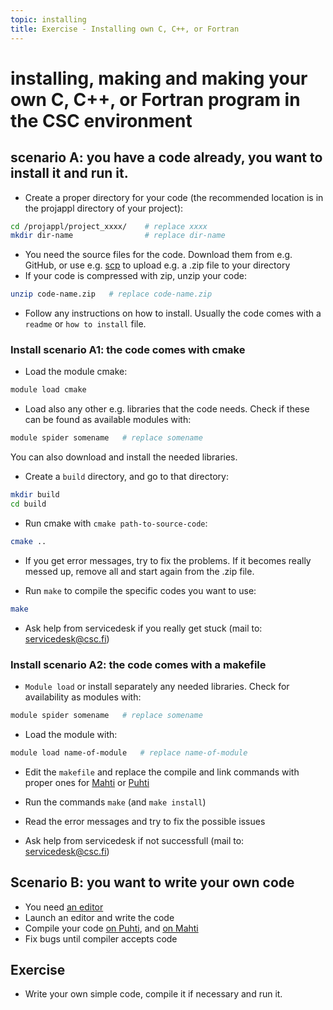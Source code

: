 ```yaml
---
topic: installing
title: Exercise - Installing own C, C++, or Fortran
---
```


# installing, making and making your own C, C++, or Fortran program in the CSC environment

## scenario A: you have a code already, you want to install it and run it.

- Create a proper directory for your code (the recommended location is in the projappl directory of your project):

```bash
cd /projappl/project_xxxx/    # replace xxxx
mkdir dir-name                # replace dir-name
```

- You need the source files for the code. Download them from e.g. GitHub, or use e.g. [scp](https://docs.csc.fi/data/moving/scp/) to upload e.g. a .zip file to your directory 
- If your code is compressed with zip, unzip your code:

```bash
unzip code-name.zip   # replace code-name.zip 
```

- Follow any instructions on how to install. Usually the code comes with a `readme` or `how to install` file.

### Install scenario A1: the code comes with cmake

- Load the module cmake:

```bash
module load cmake
```
- Load also any other e.g. libraries that the code needs. Check if these can be found as available modules with: 

```bash
module spider somename   # replace somename
```

You can also download and install the needed libraries.

- Create a `build` directory, and go to that directory:

```bash
mkdir build
cd build
```

- Run cmake with `cmake path-to-source-code`:

```bash
cmake .. 
```

- If you get error messages, try to fix the problems. If it becomes really messed up, remove all and start again from the .zip file.

- Run `make` to compile the specific codes you want to use:

```bash
make
```

- Ask help from servicedesk if you really get stuck (mail to: servicedesk@csc.fi)

### Install scenario A2: the code comes with a makefile

- `Module load` or install separately any needed libraries. Check for availability as modules with:

```bash
module spider somename   # replace somename
```

- Load the module with: 

```bash
module load name-of-module   # replace name-of-module
```

- Edit the `makefile` and replace the compile and link commands with proper ones for [Mahti](https://docs.csc.fi/computing/compiling-mahti/) or [Puhti]( https://docs.csc.fi/computing/compiling-puhti/)

- Run the commands `make` (and `make install`)

- Read the error messages and try to fix the possible issues

- Ask help from servicedesk if not successfull (mail to: servicedesk@csc.fi)

## Scenario B: you want to write your own code
 - You need [an editor](https://docs.csc.fi/support/tutorials/env-guide/text-and-image-processing/)
 - Launch an editor and write the code
 - Compile your code [on Puhti](https://docs.csc.fi/computing/compiling-puhti/), and [on Mahti](https://docs.csc.fi/computing/compiling-mahti/)
 - Fix bugs until compiler accepts code
 
## Exercise
 - Write your own simple code, compile it if necessary and run it.
